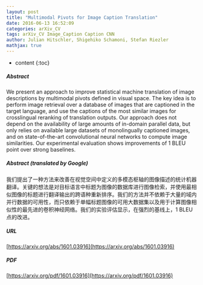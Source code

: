 ```yaml
---
layout: post
title: "Multimodal Pivots for Image Caption Translation"
date: 2016-06-13 16:52:09
categories: arXiv_CV
tags: arXiv_CV Image_Caption Caption CNN
author: Julian Hitschler, Shigehiko Schamoni, Stefan Riezler
mathjax: true
---
```


* content
{:toc}

##### Abstract
We present an approach to improve statistical machine translation of image descriptions by multimodal pivots defined in visual space. The key idea is to perform image retrieval over a database of images that are captioned in the target language, and use the captions of the most similar images for crosslingual reranking of translation outputs. Our approach does not depend on the availability of large amounts of in-domain parallel data, but only relies on available large datasets of monolingually captioned images, and on state-of-the-art convolutional neural networks to compute image similarities. Our experimental evaluation shows improvements of 1 BLEU point over strong baselines.

##### Abstract (translated by Google)
我们提出了一种方法来改善在视觉空间中定义的多模态枢轴的图像描述的统计机器翻译。关键的想法是对目标语言中标题为图像的数据库进行图像检索，并使用最相似图像的标题进行翻译输出的跨语种重新排序。我们的方法并不依赖于大量的域内并行数据的可用性，而只依赖于单幅标题图像的可用大数据集以及用于计算图像相似性的最先进的卷积神经网络。我们的实验评估显示，在强烈的基线上，1 BLEU点的改进。

##### URL
[https://arxiv.org/abs/1601.03916](https://arxiv.org/abs/1601.03916)

##### PDF
[https://arxiv.org/pdf/1601.03916](https://arxiv.org/pdf/1601.03916)

